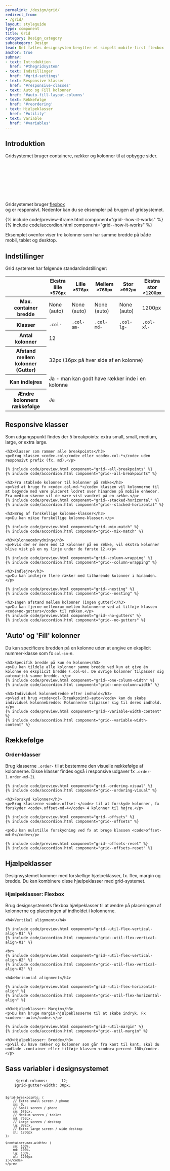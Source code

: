 ```yaml
---
permalink: /design/grid/
redirect_from:
- /grid/
layout: styleguide
type: component
title: Grid
category: Design_category
subcategory: Design
lead: Det fælles designsystem benytter et simpelt mobile-first flexbox grid til opbygning af sider. Grid-systemet er et standard 12-kolonne system med fem responsive breakpoints.
anchor: true
subnav:
- text: Introduktion
  href: '#thegridsystem'
- text: Indstillinger
  href: '#grid-settings'
- text: Responsive klasser
  href: '#responsive-classes'
- text: Auto og Fill kolonner
  href: '#auto-fill-layout-columns'
- text: Rækkefølge
  href: '#reordering'
- text: Hjælpeklasser
  href: '#utility'
- text: Variable
  href: '#variables'
---
```

<section class="section">
    <h2 id="thegridsystem">Introduktion</h2>
    <p>Gridsystemet bruger containere, rækker og kolonner til at opbygge sider. Gridsystemet bruger <a href="https://developer.mozilla.org/en-US/docs/Web/CSS/CSS_Flexible_Box_Layout/Using_CSS_flexible_boxes" class="icon-link">flexbox<svg class="icon-svg" focusable="false" aria-hidden="true" tabindex="-1"><use xlink:href="#open-in-new"></use></svg></a> og er responsivt. Nedenfor kan du se eksempler på brugen af gridsystemet.</p>
    {% include code/preview-iframe.html component="grid--how-it-works" %}
    {% include code/accordion.html component="grid--how-it-works" %}
    <p>Eksemplet ovenfor viser tre kolonner som har samme bredde på både mobil, tablet og desktop.</p>
</section>

<section class="section">
    <h2 id="grid-settings">Indstillinger</h2>
    <p>Grid systemet har følgende standardindstillinger:</p>
    <table class="table">
        <thead>
            <tr>
                <th></th>
                <th>Ekstra lille<br /><small>&lt;576px</small></th>
                <th>Lille<br /><small>&ge;576px</small></th>
                <th>Mellem<br /><small>&ge;768px</small></th>
                <th>Stor<br /><small>&ge;992px</small></th>
                <th>Ekstra stor<br /><small>&ge;1200px</small></th>
            </tr>
        </thead>
        <tbody>
            <tr>
                <th>Max. container bredde</th>
                <td>None (auto)</td>
                <td>None (auto)</td>
                <td>None (auto)</td>
                <td>None (auto)</td>
                <td>1200px</td>
            </tr>
            <tr>
                <th>Klasser</th>
                <td><code>.col-</code></td>
                <td><code>.col-sm-</code></td>
                <td><code>.col-md-</code></td>
                <td><code>.col-lg-</code></td>
                <td><code>.col-xl-</code></td>
            </tr>
            <tr>
                <th>Antal kolonner</th>
                <td colspan="5">12</td>
            </tr>
            <tr>
                <th>Afstand mellem kolonner (Gutter)</th>
                <td colspan="5">32px (16px på hver side af en kolonne)</td>
            </tr>
            <tr>
                <th>Kan indlejres</th>
                <td colspan="5">Ja - man kan godt have rækker inde i en kolonne</td>
            </tr>
            <tr>
                <th>Ændre kolonners rækkefølge</th>
                <td colspan="5">Ja</td>
            </tr>
        </tbody>
    </table>
</section>

<section class="section">
    <h2 id="responsive-classes">Responsive klasser</h2>
    <p>Som udgangspunkt findes der 5 breakpoints: extra small, small, medium, large, or extra large.</p>

    <h3>Klasser som rammer alle breakpoints</h3>
    <p>Brug klassen <code>.col</code> eller <code>.col-*</code> uden responsivt prefix (fx. md).</p>

    {% include code/preview.html component="grid--all-breakpoints" %}
    {% include code/accordion.html component="grid--all-breakpoints" %}

    <h3>Fra stablede kolonner til kolonner på række</h3>
    <p>Ved at bruge fx <code>.col-md-*</code> klassen vil kolonnerne til at begynde med være placeret lodret over hinanden på mobile enheder. Fra medium-skærme vil de være vist vandret på en række.</p>
    {% include code/preview.html component="grid--stacked-horizontal" %}
    {% include code/accordion.html component="grid--stacked-horizontal" %}

    <h3>Brug af forskellige kolonne-klasser</h3>
    <p>Du kan mikse forskellige kolonne-klasser.</p>

    {% include code/preview.html component="grid--mix-match" %}
    {% include code/accordion.html component="grid--mix-match" %}

    <h3>Kolonneombrydning</h3>
    <p>Hvis der er mere end 12 kolonner på en række, vil ekstra kolonner blive vist på en ny linje under de første 12.</p>

    {% include code/preview.html component="grid--column-wrapping" %}
    {% include code/accordion.html component="grid--column-wrapping" %}

    <h3>Indlejre</h3>
    <p>Du kan indlejre flere rækker med tilhørende kolonner i hinanden.</p>

    {% include code/preview.html component="grid--nesting" %}
    {% include code/accordion.html component="grid--nesting" %}

    <h3>Ingen afstand mellem kolonner (ingen gutter)</h3>
    <p>Du kan fjerne mellemrum mellem kolonnerne ved at tilføje klassen <code>no-gutters</code> til rækken.</p>
    {% include code/preview.html component="grid--no-gutters" %}
    {% include code/accordion.html component="grid--no-gutters" %}
</section>

<section class="section">
    <h2 id="auto-fill-layout-columns">'Auto' og 'Fill' kolonner</h2>
    <p>Du kan specificere bredden på en kolonne uden at angive en eksplicit nummer-klasse som fx <code>col-sm-6</code>.</p>
    
    <h3>Specifik bredde på kun én kolonne</h3>
    <p>Du kan tildele alle kolonner samme bredde ved kun at give én kolonne en eksplicit bredde (.col-6). De øvrige kolonner tilpasser sig automatisk samme bredde. </p>
    {% include code/preview.html component="grid--one-column-width" %}
    {% include code/accordion.html component="grid--one-column-width" %}

    <h3>Individuel kolonnebredde efter indhold</h3>
    <p>Ved at brug <code>col-{breakpoint}-auto</code> kan du skabe individuel kolonnebredde: Kolonnerne tilpasser sig til deres indhold.</p>
    {% include code/preview.html component="grid--variable-width-content" %}
    {% include code/accordion.html component="grid--variable-width-content" %}
</section>

<section class="section">
    <h2 id="reordering">Rækkefølge</h2>
    <h3>Order-klasser</h3>
    <p>Brug klasserne <code>.order-</code> til at bestemme den visuelle rækkefølge af kolonnerne. Disse klasser findes også i responsive udgaver fx <code>.order-1.order-md-2</code>).</p>

    {% include code/preview.html component="grid--ordering-visual" %}
    {% include code/accordion.html component="grid--ordering-visual" %}

    <h3>Forskyd kolonner</h3>
    <p>Brug klasserne <code>.offset-</code> til at forskyde kolonner, fx forskyder <code>.offset-md-4</code> 4 kolonner til højre.</p>

    {% include code/preview.html component="grid--offsets" %}
    {% include code/accordion.html component="grid--offsets" %}

    <p>Du kan nulstille forskydning ved fx at bruge klassen <code>offset-md-0</code></p>

    {% include code/preview.html component="grid--offsets-reset" %}
    {% include code/accordion.html component="grid--offsets-reset" %}
  
</section>

<section class="section">
    <h2 id="utility">Hjælpeklasser</h2>
    <p>Designsystemet kommer med forskellige hjælpeklasser, fx. flex, margin og bredde. Du kan kombinere disse hjælpeklasser med grid-systemet.</p>
    <h3>Hjælpeklasser: Flexbox</h3>
    <p>Brug designsystemets flexbox hjælpeklasser til at ændre på placeringen af kolonnerne og placeringen af indholdet i kolonnerne.</p>

    <h4>Vertikal alignment</h4>

    {% include code/preview.html component="grid--util-flex-vertical-align-01" %}
    {% include code/accordion.html component="grid--util-flex-vertical-align-01" %}

    <br>
    {% include code/preview.html component="grid--util-flex-vertical-align-02" %}
    {% include code/accordion.html component="grid--util-flex-vertical-align-02" %}

    <h4>Horisontal alignment</h4>

    {% include code/preview.html component="grid--util-flex-horizontal-align" %}
    {% include code/accordion.html component="grid--util-flex-horizontal-align" %}

    <h3>Hjælpeklasser: Margin</h3>
    <p>Du kan bruge margin-hjælpeklasserne til at skabe indryk. Fx <code>mr-auto</code>.</p>

    {% include code/preview.html component="grid--util-margin" %}
    {% include code/accordion.html component="grid--util-margin" %}

    <h3>Hjælpeklasser: Bredde</h3>
    <p>Vil du have rækker og kolonner som går fra kant til kant, skal du undlade .container eller tilføje klassen <code>w-percent-100</code>.</p>
</section>

<section class="section">
    <h2 id="variables">Sass variabler i designsystemet</h2>
    <pre>
    <code class="lang-scss">$grid-columns:      12;
    $grid-gutter-width: 30px;

    $grid-breakpoints: (
        // Extra small screen / phone
        xs: 0,
        // Small screen / phone
        sm: 576px,
        // Medium screen / tablet
        md: 768px,
        // Large screen / desktop
        lg: 992px,
        // Extra large screen / wide desktop
        xl: 1200px
    );

    $container-max-widths: (
        sm: 100%,
        md: 100%,
        lg: 100%,
        xl: 1200px
    );</code>
    </pre>
</section>
